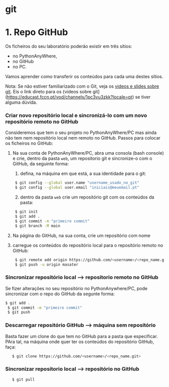 # git

# 1. Repo GitHub 
Os ficheiros do seu laboratório poderão existir em três sítios: 
* no PythonAnyWhere, 
* no GitHub 
* no PC. 

Vamos aprender como transferir os conteúdos para cada uma destes sítios.

Nota: Se não estiver familiarizado com o Git, veja os [videos e slides sobre git](https://moodle.ensinolusofona.pt/course/view.php?id=9482#section-3). Eis o link direto para os {videos sobre git](https://educast.fccn.pt/vod/channels/1pc3vu3zkk?locale=pt) se tiver alguma dúvida.

### Criar novo repositório local e sincronizá-lo com um novo repositório remoto no GitHub

Consideremos que tem o seu projeto no PythonAnyWhere/PC mas ainda não tem nem repositório local nem remoto no GitHub. Passos para colocar os ficheiros no GitHub: 

1. Na sua conta de PythonAnyWhere/PC, abra uma consola (bash console) e crie, dentro da pasta `web`, um repositorio git e sincronize-o com o GitHub, da seguinte forma:

    1. defina, na máquina em que está, a sua identidade para o git:
   ```Bash
    $ git config --global user.name "username_usado_no_git"
    $ git config --global user.email "iniciais@meuemail.pt"
   ```
    
    2. dentro da pasta `web` crie um repositório git com os conteúdos da pasta:
   ```Bash
    $ git init
    $ git add .
    $ git commit -m "primeiro commit"
    $ git branch -M main
   ```
        
2. Na página do GitHub, na sua conta, crie um repositório com nome <numeroAluno-pw-labs>

3. carregue os conteúdos do repositório local para o repositório remoto no GitHub:
   ```Bash
    $ git remote add origin https://github.com/<username>/<repo_name.git>
    $ git push -u origin masater
   ```   

### Sincronizar repositório local --> repositorio remoto no GitHub
Se fizer alterações no seu repositório no PythonAnywhere/PC, pode sincronizar com o repo do GitHub da segunte forma:
   ```Bash
   $ git add .
    $ git commit -m "primeiro commit"
    $ git push
   ```
        
### Descarregar repositório GitHub --> máquina sem repositório
Basta fazer um clone do que tem no GitHub para a pasta que especificar. PAra tal, na máquina onde quer ter os conteúdos do repositório GitHub, faça:

```Bash
   $ git clone https://github.com/<username>/<repo_name.git>
   ```     
               
### Sincronizar repositorio local --> repositório no GitHub 

```Bash
   $ git pull
   ```
        
